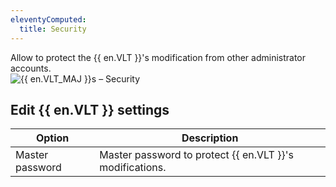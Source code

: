 ```yaml
---
eleventyComputed:
  title: Security
---
```

Allow to protect the {{ en.VLT }}'s modification from other administrator accounts.  
![{{ en.VLT_MAJ }}s – Security](https://webdevolutions.azureedge.net/docs/en/server/ServerOp8071.png)

## Edit {{ en.VLT }} settings
| Option          | Description                                              |
|-----------------|----------------------------------------------------------|
| Master password | Master password to protect {{ en.VLT }}'s modifications. |
